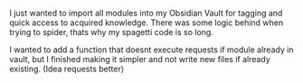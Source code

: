 I just wanted to import all modules into my Obsidian Vault for tagging and quick access to acquired knowledge.
There was some logic behind when trying to spider, thats why my spagetti code is so long.

I wanted to add a function that doesnt execute requests if module already in vault, but I finished making it simpler and not write new files if already existing. (Idea requests better)
